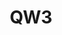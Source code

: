 ---
layout: project
bannerFullUrl: https://farm8.staticflickr.com/7560/15764347132_cd017996c1_o.jpg
bannerUrl: https://farm6.staticflickr.com/5604/15576942499_92f4a975e3_o.jpg
blogCategories:
- qw3
created: '2014-07-11T22:44:23.000Z'
description:
  renderOptions: 
  data: ''
flickrSetId: '72157645635589584'
githubRepo: t3kt/qw3
key: qw3
navItems:
- url: https://github.com/t3kt/qw3
  text: github
  external: true
summary:
  renderOptions: 
  data: "<p>qw3 is based on transformations of groups of geometric primitives</p>"
  dataType: html
title: QW3
updated: '2014-07-11T22:44:23.000Z'
vimeoAlbumId: '2949297'
---